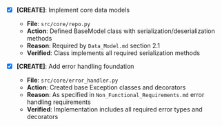 - [x] **[CREATE]**: Implement core data models
    - **File**: `src/core/repo.py`
    - **Action**: Defined BaseModel class with serialization/deserialization methods
    - **Reason**: Required by `Data_Model.md` section 2.1
    - **Verified**: Class implements all required serialization methods

- [x] **[CREATE]**: Add error handling foundation
    - **File**: `src/core/error_handler.py`
    - **Action**: Created base Exception classes and decorators
    - **Reason**: As specified in `Non_Functional_Requirements.md` error handling requirements
    - **Verified**: Implementation includes all required error types and decorators